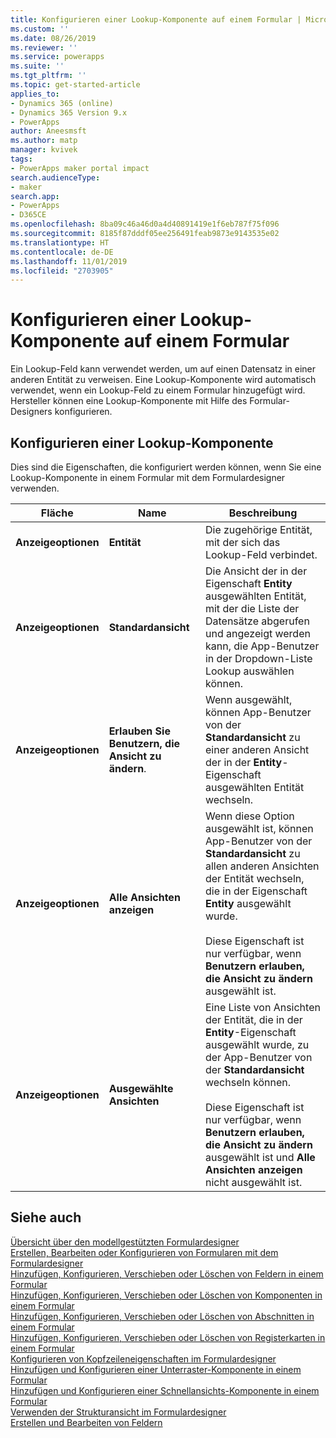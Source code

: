 ```yaml
---
title: Konfigurieren einer Lookup-Komponente auf einem Formular | MicrosoftDocs".
ms.custom: ''
ms.date: 08/26/2019
ms.reviewer: ''
ms.service: powerapps
ms.suite: ''
ms.tgt_pltfrm: ''
ms.topic: get-started-article
applies_to:
- Dynamics 365 (online)
- Dynamics 365 Version 9.x
- PowerApps
author: Aneesmsft
ms.author: matp
manager: kvivek
tags:
- PowerApps maker portal impact
search.audienceType:
- maker
search.app:
- PowerApps
- D365CE
ms.openlocfilehash: 8ba09c46a46d0a4d40891419e1f6eb787f75f096
ms.sourcegitcommit: 8185f87dddf05ee256491feab9873e9143535e02
ms.translationtype: HT
ms.contentlocale: de-DE
ms.lasthandoff: 11/01/2019
ms.locfileid: "2703905"
---
```

# <a name="configure-a-lookup-component-on-a-form"></a>Konfigurieren einer Lookup-Komponente auf einem Formular  
Ein Lookup-Feld kann verwendet werden, um auf einen Datensatz in einer anderen Entität zu verweisen. Eine Lookup-Komponente wird automatisch verwendet, wenn ein Lookup-Feld zu einem Formular hinzugefügt wird. Hersteller können eine Lookup-Komponente mit Hilfe des Formular-Designers konfigurieren.

## <a name="configure-a-lookup-component"></a>Konfigurieren einer Lookup-Komponente
Dies sind die Eigenschaften, die konfiguriert werden können, wenn Sie eine Lookup-Komponente in einem Formular mit dem Formulardesigner verwenden.


<!--from editor: "Drop-down" should only be an adjective. In the following table, is it a list? A menu? -->


|Fläche  |Name  |Beschreibung  |
|---------|---------|---------|
| **Anzeigeoptionen** | **Entität** |  Die zugehörige Entität, mit der sich das Lookup-Feld verbindet. |
| **Anzeigeoptionen** | **Standardansicht** |  Die Ansicht der in der Eigenschaft **Entity** ausgewählten Entität, mit der die Liste der Datensätze abgerufen und angezeigt werden kann, die App-Benutzer in der Dropdown-Liste Lookup auswählen können. |
| **Anzeigeoptionen** | **Erlauben Sie Benutzern, die Ansicht zu ändern**. |  Wenn ausgewählt, können App-Benutzer von der **Standardansicht** zu einer anderen Ansicht der in der **Entity**-Eigenschaft ausgewählten Entität wechseln. |
| **Anzeigeoptionen** | **Alle Ansichten anzeigen** |  Wenn diese Option ausgewählt ist, können App-Benutzer von der **Standardansicht** zu allen anderen Ansichten der Entität wechseln, die in der Eigenschaft **Entity** ausgewählt wurde. <br /><br />Diese Eigenschaft ist nur verfügbar, wenn **Benutzern erlauben, die Ansicht zu ändern** ausgewählt ist. |
| **Anzeigeoptionen** | **Ausgewählte Ansichten** |  Eine Liste von Ansichten der Entität, die in der **Entity**-Eigenschaft ausgewählt wurde, zu der App-Benutzer von der **Standardansicht** wechseln können. <br /><br />Diese Eigenschaft ist nur verfügbar, wenn **Benutzern erlauben, die Ansicht zu ändern** ausgewählt ist und **Alle Ansichten anzeigen** nicht ausgewählt ist. |

## <a name="see-also"></a>Siehe auch
[Übersicht über den modellgestützten Formulardesigner](form-designer-overview.md)  
[Erstellen, Bearbeiten oder Konfigurieren von Formularen mit dem Formulardesigner](create-and-edit-forms.md)  
[Hinzufügen, Konfigurieren, Verschieben oder Löschen von Feldern in einem Formular](add-move-or-delete-fields-on-form.md)  
[Hinzufügen, Konfigurieren, Verschieben oder Löschen von Komponenten in einem Formular](add-move-configure-or-delete-components-on-form.md)  
[Hinzufügen, Konfigurieren, Verschieben oder Löschen von Abschnitten in einem Formular](add-move-or-delete-sections-on-form.md)  
[Hinzufügen, Konfigurieren, Verschieben oder Löschen von Registerkarten in einem Formular](add-move-or-delete-tabs-on-form.md)  
[Konfigurieren von Kopfzeileneigenschaften im Formulardesigner](form-designer-header-properties.md)  
[Hinzufügen und Konfigurieren einer Unterraster-Komponente in einem Formular](form-designer-add-configure-subgrid.md)  
[Hinzufügen und Konfigurieren einer Schnellansichts-Komponente in einem Formular](form-designer-add-configure-quickview.md)  
[Verwenden der Strukturansicht im Formulardesigner](using-tree-view-on-form.md)  
[Erstellen und Bearbeiten von Feldern](../common-data-service/create-edit-field-portal.md)  
